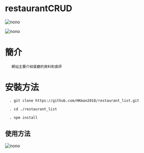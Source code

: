 # restaurantCRUD


![nono](https://media.giphy.com/media/gjaJ2EwjrQ7w0PqFm9/giphy.gif)

![nono](https://media.giphy.com/media/S3hvceJCjk7B2bUoqL/giphy.gif)
# 簡介

       網站主要介紹餐廳的資料和食評

# 安裝方法

    
      . git clone https://github.com/HKman2018/restaurant_list.git
      
      . cd ./restaurant_list
      
      . npm install
      
## 使用方法


![nono](https://media.giphy.com/media/S3hvceJCjk7B2bUoqL/giphy.gif)
